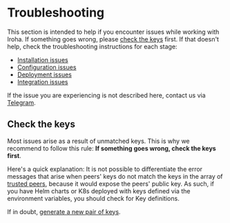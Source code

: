 # Troubleshooting

This section is intended to help if you encounter issues while working with
Iroha. If something goes wrong, please [check the keys](#check-the-keys)
first. If that doesn't help, check the troubleshooting instructions for
each stage:

- [Installation issues](./installation-issues.md)
- [Configuration issues](./configuration-issues.md)
- [Deployment issues](./deployment-issues.md)
- [Integration issues](./integration-issues.md)

If the issue you are experiencing is not described here, contact us via
[Telegram](https://t.me/hyperledgeriroha).

## Check the keys

Most issues arise as a result of unmatched keys. This is why we recommend
to follow this rule: **If something goes wrong, check the keys
first**.

Here's a quick explanation: It is not possible to differentiate the error
messages that arise when peers' keys do not match the keys in the array of
[trusted peers](/guide/configure/peer-configuration.md#trusted-peers),
because it would expose the peers' public key. As such, if you have Helm
charts or K8s deployed with keys defined via the environment variables, you
should check for Key definitions.

If in doubt, [generate a new pair of keys](../security/generating-cryptographic-keys.md).
